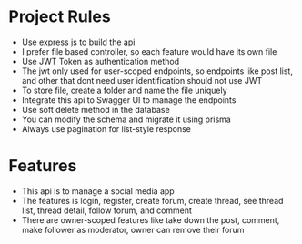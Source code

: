 # Project Rules
- Use express js to build the api
- I prefer file based controller, so each feature would have its own file
- Use JWT Token as authentication method
- The jwt only used for user-scoped endpoints, so endpoints like post list, and other that dont need user identification should not use JWT
- To store file, create a folder and name the file uniquely
- Integrate this api to Swagger UI to manage the endpoints
- Use soft delete method in the database
- You can modify the schema and migrate it using prisma
- Always use pagination for list-style response

# Features
- This api is to manage a social media app
- The features is login, register, create forum, create thread, see thread list, thread detail, follow forum, and comment
- There are owner-scoped features like take down the post, comment, make follower as moderator, owner can remove their forum
